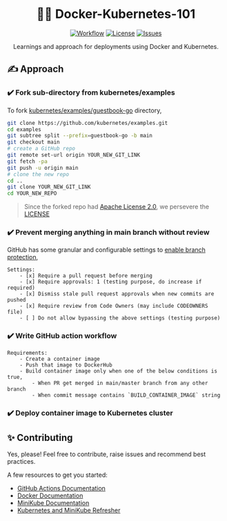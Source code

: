 <div align="center">
  <h1>🐳🚢 Docker-Kubernetes-101</h1>

  <a href="">![Workflow](https://img.shields.io/github/workflow/status/jayantkatia/docker-kubernetes-101/Build%20and%20Publish%20Container%20Image?style=for-the-badge)</a>
  <a href="">![License](https://img.shields.io/github/license/jayantkatia/docker-kubernetes-101?style=for-the-badge)</a>
  <a href="">![Issues](https://img.shields.io/github/issues/jayantkatia/docker-kubernetes-101?style=for-the-badge)</a><br/>
  
  Learnings and approach for deployments using Docker and Kubernetes.  
</div>

## ✍️ Approach
### ✔️ Fork sub-directory from kubernetes/examples
To fork [kubernetes/examples/guestbook-go](https://github.com/kubernetes/examples/tree/master/guestbook-go) directory,
```bash
git clone https://github.com/kubernetes/examples.git
cd examples
git subtree split --prefix=guestbook-go -b main
git checkout main
# create a GitHub repo
git remote set-url origin YOUR_NEW_GIT_LINK
git fetch -pa
git push -u origin main
# clone the new repo
cd ..
git clone YOUR_NEW_GIT_LINK
cd YOUR_NEW_REPO
```

> Since the forked repo had [Apache License 2.0](https://github.com/kubernetes/examples/blob/master/LICENSE), we persevere the [LICENSE](https://github.com/jayantkatia/actions-for-docker/blob/main/LICENSE)

### ✔️ Prevent merging anything in main branch without review
GitHub has some granular and configurable settings to [enable branch protection](https://docs.github.com/en/repositories/configuring-branches-and-merges-in-your-repository/defining-the-mergeability-of-pull-requests/managing-a-branch-protection-rule),
```
Settings:
    - [x] Require a pull request before merging
    - [x] Require approvals: 1 (testing purpose, do increase if required) 
    - [x] Dismiss stale pull request approvals when new commits are pushed
    - [x] Require review from Code Owners (may include CODEOWNERS file)
    - [ ] Do not allow bypassing the above settings (testing purpose)
```

### ✔️ Write GitHub action workflow 
```
Requirements:
    - Create a container image
    - Push that image to DockerHub
    - Build container image only when one of the below conditions is true,
        - When PR get merged in main/master branch from any other branch
        - When commit message contains `BUILD_CONTAINER_IMAGE` string
```

### ✔️ Deploy container image to Kubernetes cluster

## ✨ Contributing
Yes, please! Feel free to contribute, raise issues and recommend best practices.

A few resources to get you started:
- [GitHub Actions Documentation](https://docs.github.com/en/actions)
- [Docker Documentation](https://docs.docker.com/)
- [MiniKube Documentation](https://minikube.sigs.k8s.io/docs/)
- [Kubernetes and MiniKube Refresher](https://www.youtube.com/watch?v=s_o8dwzRlu4)

<!-- Comment to change code and test workflow: 6 -->
